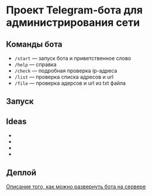 # Проект Telegram-бота для администрирования сети

## Команды бота 
- `/start` — запуск бота и приветственное слово
- `/help` — справка
- `/check` — подробная проверка ip-адреса
- `/list` — проверка списка адресов и url
- `/file` — проверка адерсов и url из txt файла

## Запуск


## Ideas

-
-
-
-

## Деплой

[Описание того, как можно развернуть бота на сервере](DEPLOY.md)
